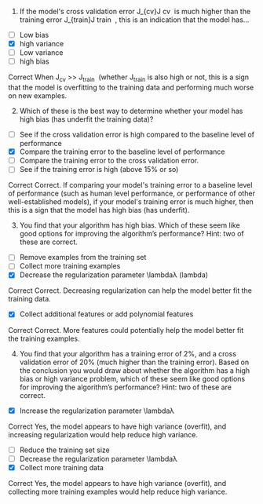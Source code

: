 1. If the model's cross validation error J_{cv}J 
cv
​
  is much higher than the training error J_{train}J 
train
​
 , this is an indication that the model has…

- [ ] Low bias
- [x] high variance
- [ ] Low variance
- [ ] high bias

Correct
When J<sub>cv</sub> >> J<sub>train</sub>
​
  (whether J<sub>train</sub>
  is also high or not, this is a sign that the model is overfitting to the training data and performing much worse on new examples.

2. Which of these is the best way to determine whether your model has high bias (has underfit the training data)?

- [ ] See if the cross validation error is high compared to the baseline level of performance 
- [x] Compare the training error to the baseline level of performance
- [ ] Compare the training error to the cross validation error.
- [ ] See if the training error is high (above 15% or so) 

Correct
Correct. If comparing your model's training error to a baseline level of performance (such as human level performance, or performance of other well-established models), if your model's training error is much higher, then this is a sign that the model has high bias (has underfit).

3. You find that your algorithm has high bias. Which of these seem like good options for improving the algorithm’s performance? Hint: two of these are correct. 

- [ ] Remove examples from the training set
- [ ] Collect more training examples 
- [x] Decrease the regularization parameter \lambdaλ (lambda)

Correct
Correct. Decreasing regularization can help the model better fit the training data.

- [x] Collect additional features or add polynomial features 

Correct
Correct. More features could potentially help the model better fit the training examples.

4. You find that your algorithm has a training error of 2%, and a cross validation error of 20% (much higher than the training error). Based on the conclusion you would draw about whether the algorithm has a high bias or high variance problem, which of these seem like good options for improving the algorithm’s performance? Hint: two of these are correct. 

- [x] Increase the regularization parameter \lambdaλ

Correct
Yes, the model appears to have high variance (overfit), and increasing regularization would help reduce high variance.


- [ ] Reduce the training set size 
- [ ] Decrease the regularization parameter \lambdaλ
- [x] Collect more training data

Correct
Yes, the model appears to have high variance (overfit), and collecting more training examples would help reduce high variance.